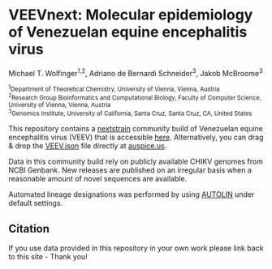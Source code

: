 # VEEVnext: Molecular epidemiology of Venezuelan equine encephalitis virus

Michael T. Wolfinger<sup>1,2</sup>, Adriano de Bernardi Schneider<sup>3</sup>, Jakob McBroome<sup>3</sup>

<sub><sup>1</sup>Department of Theoretical Chemistry, University of Vienna, Vienna, Austria</sub><br/>
<sub><sup>2</sup>Research Group Bioinformatics and Computational Biology, Faculty of Computer Science, University of Vienna, Vienna, Austria</sub><br/>
<sup><sup>3</sup>Genomics Institute, University of California, Santa Cruz, Santa Cruz, CA, United States</sub><br/>

This repository contains a [nextstrain](https://nextstrain.org) community build of Venezuelan equine encephalitis virus (VEEV) that is accessible [here](https://nextstrain.org/community/ViennaRNA/VEEV). Alternatively, you can drag & drop the [VEEV.json](auspice/veev.json) file directly at [auspice.us](https://auspice.us).

Data in this community build rely on publicly available CHIKV genomes from NCBI Genbank. New releases are published on an irregular basis when a reasonable amount of novel sequences are available.

Automated lineage designations was performed by using [AUTOLIN](https://jmcbroome-automated-lineage-json-streamlit-app-3adskh.streamlit.app/) under default settings. 

## Citation
If you use data provided in this repository in your own work please link back to this site - Thank you!
